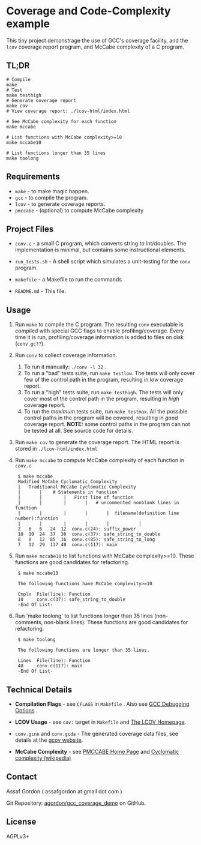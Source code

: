 Coverage and Code-Complexity example
====================================

This tiny project demonstrage the use of GCC's coverage facility, and the `lcov`
coverage report program, and McCabe complexity of a C program.

TL;DR
-----

    # Compile
    make
    # Test
    make testhigh
    # Generate coverage report
    make cov
    # View coverage report: ./lcov-html/index.html

    # See McCabe complexity for each function
    make mccabe

    # List functions with McCabe complexity>=10
    make mccabe10

    # List functions longer than 35 lines
    make toolong


Requirements
------------

- `make` - to make magic happen.
- `gcc`  - to compile the program.
- `lcov` - to generate coverage reports.
- `pmccabe` - (optional) to compute McCabe complexity

Project Files
-------------

- `conv.c` - a small C program, which converts string to int/doubles.
    The implementation is minimal, but contains some instructional elements.

- `run_tests.sh` - A shell script which simulates a unit-testing for the `conv`
    program.

- `makefile` - a Makefile to run the commands

- `README.md` - This file.



Usage
-----

1. Run `make` to compile the C program. The resulting `conv` executable is
compiled with special GCC flags to enable profiling/coverage. Every time it is
run, profiling/coverage information is added to files on disk (`conv.gc??`).

2. Run `conv` to collect coverage information.
    1. To run it manually: `./conv -l 32` .
    2. To run a "bad" tests suite, run `make testlow`.
       The tests will only cover few of the control path in the program,
       resulting in *low* coverage report.
    3. To run a "high" tests suite, run `make testhigh`.
       The tests will only cover most of the control path in the program,
       resulting in *high* coverage report.
    3. To run the *maximum* tests suite, run `make testmax`.
       All the possible control paths in the program will be covered,
       resulting in *good* coverage report.
       **NOTE:** some control paths in the program can not be tested at all.
       See source code for details.

3. Run `make cov` to generate the coverage report. The HTML report is stored in `./lcov-html/index.html`

4. Run `make mccabe` to compute McCabe complexity of each function in `conv.c`

        $ make mccabe
        Modified McCabe Cyclomatic Complexity
        |   Traditional McCabe Cyclomatic Complexity
        |       |    # Statements in function
        |       |        |   First line of function
        |       |        |       |   # uncommented nonblank lines in function
        |       |        |       |       |  filename(definition line number):function
        |       |        |       |       |           |
        2	6	6	24	12	conv.c(24): suffix_power
        10	10	24	37	30	conv.c(37): safe_string_to_double
        8	8	12	85	16	conv.c(85): safe_string_to_long
        7	12	29	117	48	conv.c(117): main

5. Run `make mccabe10` to list functions with McCabe complexity>=10.
   These functions are good candidates for refactoring.

        $ make mccabe10
        
        The following functions have McCabe complexity>=10
        
        Cmplx  File(line): Function
        10     conv.c(37): safe_string_to_double
        -End Of List-

6. Run 'make toolong' to list functions longer than 35 lines (non-comments,
   non-blank lines). These functions are good candidates for refactoring.

        $ make toolong
        
        The following functions are longer than 35 lines.
        
        Lines  File(line): Function
        48     conv.c(117): main
        -End Of List-



Technical Details
-----------------

- **Compilation Flags** - see `CFLAGS` in `Makefile` .
    Also see [GCC Debugging Options](http://gcc.gnu.org/onlinedocs/gcc/Debugging-Options.html#index-fprofile_002darcs-577) .

- **LCOV Usage** - see `cov:` target in `Makefile` and [The LCOV Homepage](http://ltp.sourceforge.net/coverage/lcov.php).

- `conv.gcno` and `conv.gcda` - The generated coverage data files, see details
    at the [gcov website](http://gcc.gnu.org/onlinedocs/gcc/Gcov-Data-Files.html#Gcov-Data-Files).

- **McCabe Complexity** - see [PMCCABE Home Page](http://www.parisc-linux.org/~bame/pmccabe/overview.html) and
  [Cyclomatic complexity (wikipedia)](http://en.wikipedia.org/wiki/Cyclomatic_complexity)


Contact
-------

Assaf Gordon ( assafgordon at gmail dot com )

Git Repository: [agordon/gcc_coverage_demo](https://github.com/agordon/gcc_coverage_demo) on GitHub.


License
-------

AGPLv3+

